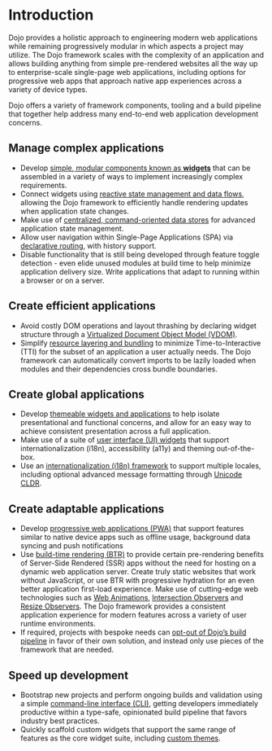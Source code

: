 # Introduction

Dojo provides a holistic approach to engineering modern web applications while remaining progressively modular in which aspects a project may utilize. The Dojo framework scales with the complexity of an application and allows building anything from simple pre-rendered websites all the way up to enterprise-scale single-page web applications, including options for progressive web apps that approach native app experiences across a variety of device types.

Dojo offers a variety of framework components, tooling and a build pipeline that together help address many end-to-end web application development concerns.

## Manage complex applications

-   Develop [simple, modular components known as **widgets**](/learn/creating-widgets/widget-fundamentals#basic-widget-structure) that can be assembled in a variety of ways to implement increasingly complex requirements.
-   Connect widgets using [reactive state management and data flows](/learn/creating-widgets/managing-state), allowing the Dojo framework to efficiently handle rendering updates when application state changes.
-   Make use of [centralized, command-oriented data stores](/learn/stores/introduction) for advanced application state management.
-   Allow user navigation within Single-Page Applications (SPA) via [declarative routing](/learn/routing/route-configuration), with history support.
-   Disable functionality that is still being developed through feature toggle detection - even elide unused modules at build time to help minimize application delivery size. Write applications that adapt to running within a browser or on a server.

## Create efficient applications

-   Avoid costly DOM operations and layout thrashing by declaring widget structure through a [Virtualized Document Object Model (VDOM)](/learn/creating-widgets/rendering-widgets#working-with-the-vdom).
-   Simplify [resource layering and bundling](/learn/building/creating-bundles) to minimize Time-to-Interactive (TTI) for the subset of an application a user actually needs. The Dojo framework can automatically convert imports to be lazily loaded when modules and their dependencies cross bundle boundaries.

## Create global applications

-   Develop [themeable widgets and applications](/learn/styling/introduction) to help isolate presentational and functional concerns, and allow for an easy way to achieve consistent presentation across a full application.
-   Make use of a suite of [user interface (UI) widgets](https://github.com/dojo/widgets/blob/master/README.md) that support internationalization (i18n), accessibility (a11y) and theming out-of-the-box.
-   Use an [internationalization (i18n) framework](/learn/i18n/introduction) to support multiple locales, including optional advanced message formatting through [Unicode CLDR](/learn/i18n/advanced-formatting-cldr).

## Create adaptable applications

-   Develop [progressive web applications (PWA)](/learn/building/progressive-web-applications) that support features similar to native device apps such as offline usage, background data syncing and push notifications
-   Use [build-time rendering (BTR)](/learn/building/buildtime-rendering) to provide certain pre-rendering benefits of Server-Side Rendered (SSR) apps without the need for hosting on a dynamic web application server. Create truly static websites that work without JavaScript, or use BTR with progressive hydration for an even better application first-load experience.
    Make use of cutting-edge web technologies such as [Web Animations](https://developer.mozilla.org/en-US/docs/Web/API/Web_Animations_API), [Intersection Observers](/learn/middleware/available-middleware#intersection) and [Resize Observers](/learn/middleware/available-middleware#resize). The Dojo framework provides a consistent application experience for modern features across a variety of user runtime environments.
-   If required, projects with bespoke needs can [opt-out of Dojo’s build pipeline](/learn/building/ejecting) in favor of their own solution, and instead only use pieces of the framework that are needed.

## Speed up development

-   Bootstrap new projects and perform ongoing builds and validation using a simple [command-line interface (CLI)](https://github.com/dojo/cli/blob/master/README.md), getting developers immediately productive within a type-safe, opinionated build pipeline that favors industry best practices.
-   Quickly scaffold custom widgets that support the same range of features as the core widget suite, including [custom themes](/learn/styling/working-with-themes#scaffolding-themes-for-third-party-widgets).
